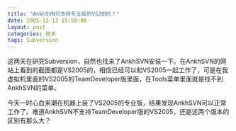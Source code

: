```yaml
---
title: "AnkhSVN只支持专业版的VS2005？"
date: 2005-12-13 15:58:00
layout: post
categories: 技术
tags: Subversion
---
```


这两天在研究Subversion，自然也找来了AnkhSVN安装一下。在AnkhSVN的网站上看到的截图都是VS2005的，相信已经可以和VS2005一起工作了，可是在我虚拟机里面的VS2005的TeamDeveloper版里面，在Tools菜单里面就是找不到AnkhSVN的菜单。

今天一时心血来潮在机器上装了VS2005的专业版，结果发现AnkhSVN可以正常工作了。难道AnkhSVN不支持TeamDeveloper版的VS2005，还是这两个版本的区别有那么大？
